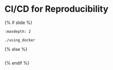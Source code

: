 # CI/CD for Reproducibility
{% if slide %}
<!-- BUILDING THE SLIDES -->
```{toctree}
:maxdepth: 2

./using_docker

```
{% else %}
<!-- BUILDING THE PAGES -->
<!-- build the page content here -->
```{include} ./using_docker.md
```
{% endif %}
